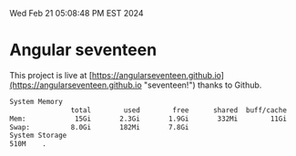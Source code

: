Wed Feb 21 05:08:48 PM EST 2024

# Angular seventeen


This project is live at [https://angularseventeen.github.io](https://angularseventeen.github.io "seventeen!") thanks to Github.

```bash
System Memory
               total        used        free      shared  buff/cache   available
Mem:            15Gi       2.3Gi       1.9Gi       332Mi        11Gi        12Gi
Swap:          8.0Gi       182Mi       7.8Gi
System Storage
510M	.
